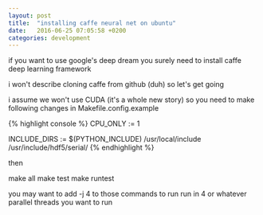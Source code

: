 ```yaml
---
layout: post
title:  "installing caffe neural net on ubuntu"
date:   2016-06-25 07:05:58 +0200
categories: development
---
```

if you want to use google's deep dream you surely need to install caffe deep learning framework

i won't describe cloning caffe from github (duh) so let's get going


i assume we won't use CUDA (it's a whole new story) so you need to make following changes in Makefile.config.example 

{% highlight console %}
CPU_ONLY := 1

INCLUDE_DIRS := $(PYTHON_INCLUDE) /usr/local/include /usr/include/hdf5/serial/
{% endhighlight %}

then 

make all
make test
make runtest

you may want to add -j 4 to those commands to run run in 4 or whatever parallel threads you want to run


